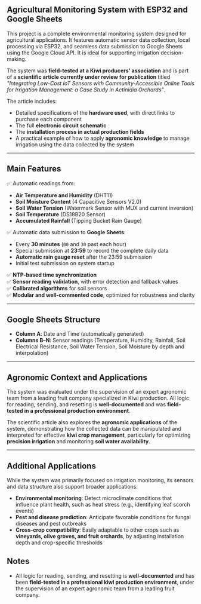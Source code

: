## Agricultural Monitoring System with ESP32 and Google Sheets

This project is a complete environmental monitoring system designed for agricultural applications. It features automatic sensor data collection, local processing via ESP32, and seamless data submission to Google Sheets using the Google Cloud API. It is ideal for supporting irrigation decision-making.

The system was **field-tested at a Kiwi producers' association** and is part of a **scientific article currently under review for publication** titled _"Integrating Low-Cost IoT Sensors with Community-Accessible Online Tools for Irrigation Management: a Case Study in Actinidia Orchards"_.  

The article includes:
- Detailed specifications of the **hardware used**, with direct links to purchase each component  
- The full **electronic circuit schematic**  
- The **installation process in actual production fields**  
- A practical example of how to apply **agronomic knowledge** to manage irrigation using the data collected by the system

---

## Main Features

✅ Automatic readings from:
- **Air Temperature and Humidity** (DHT11)  
- **Soil Moisture Content** (4 Capacitive Sensors V2.0)  
- **Soil Water Tension** (Watermark Sensor with MUX and current inversion)  
- **Soil Temperature** (DS18B20 Sensor)  
- **Accumulated Rainfall** (Tipping Bucket Rain Gauge)

✅ Automatic data submission to **Google Sheets**:
- Every **30 minutes** (`00` and `30` past each hour)  
- Special submission at **23:59** to record the complete daily data  
- **Automatic rain gauge reset** after the 23:59 submission  
- Initial test submission on system startup

✅ **NTP-based time synchronization**  
✅ **Sensor reading validation**, with error detection and fallback values  
✅ **Calibrated algorithms** for soil sensors  
✅ **Modular and well-commented code**, optimized for robustness and clarity

---

## Google Sheets Structure

- **Column A**: Date and Time (automatically generated)  
- **Columns B–N**: Sensor readings (Temperature, Humidity, Rainfall, Soil Electrical Resistance, Soil Water Tension, Soil Moisture by depth and interpolation)

---

## Agronomic Context and Applications

The system was evaluated under the supervision of an expert agronomic team from a leading fruit company specialized in Kiwi production. All logic for reading, sending, and resetting is **well-documented** and was **field-tested in a professional production environment**.

The scientific article also explores the **agronomic applications** of the system, demonstrating how the collected data can be manipulated and interpreted for effective **kiwi crop management**, particularly for optimizing **precision irrigation** and monitoring **soil water availability**.

---

## Additional Applications

While the system was primarily focused on irrigation monitoring, its sensors and data structure also support broader applications:

- **Environmental monitoring**: Detect microclimate conditions that influence plant health, such as heat stress (e.g., identifying leaf scorch events)  
- **Pest and disease prediction**: Anticipate favorable conditions for fungal diseases and pest outbreaks  
- **Cross-crop compatibility**: Easily adaptable to other crops such as **vineyards, olive groves, and fruit orchards**, by adjusting installation depth and crop-specific thresholds


## Notes

- All logic for reading, sending, and resetting is **well-documented** and has been **field-tested in a professional kiwi production environment**, under the supervision of an expert agronomic team from a leading fruit company.
